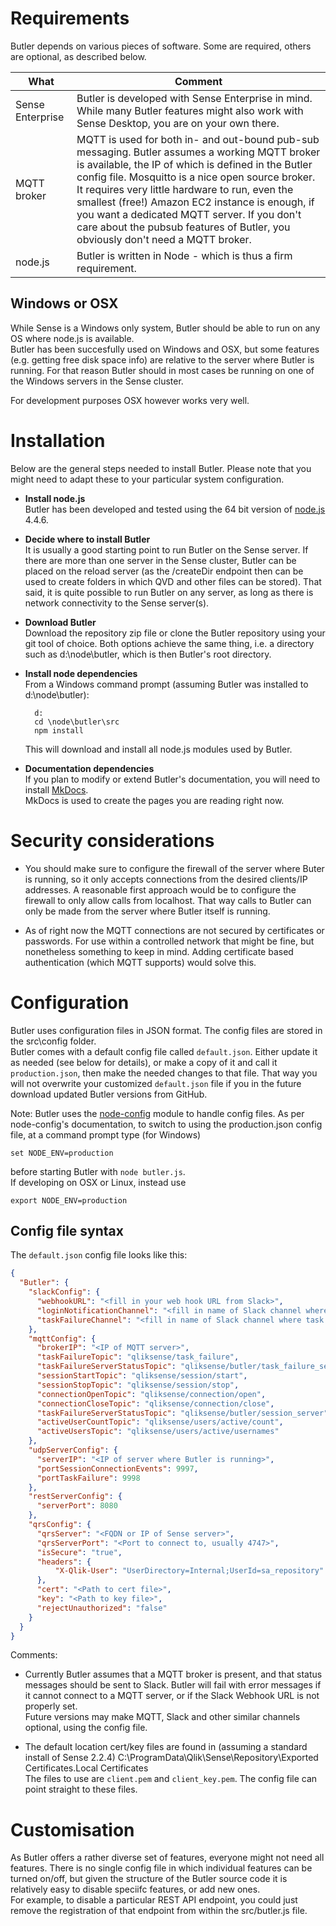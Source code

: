 # Requirements

Butler depends on various pieces of software. Some are required, others are optional, as described below.

| What | Comment |  
| ---- | ------- |  
| Sense Enterprise | Butler is developed with Sense Enterprise in mind. While many Butler features might also work with Sense Desktop, you are on your own there. |  
| MQTT broker | MQTT is used for both in- and out-bound pub-sub messaging. Butler assumes a working MQTT broker is available, the IP of which is defined in the Butler config file. Mosquitto is a nice open source broker. It requires very little hardware to run, even the smallest (free!) Amazon EC2 instance is enough, if you want a dedicated MQTT server. If you don't care about the pubsub features of Butler, you obviously don't need a MQTT broker. | 
| node.js | Butler is written in Node - which is thus a firm requirement. |   


## Windows or OSX
While Sense is a Windows only system, Butler should be able to run on any OS where node.js is available.  
Butler has been succesfully used on Windows and OSX, but some features (e.g. getting free disk space info) are relative to the server where Butler is running. 
For that reason Butler should in most cases be running on one of the Windows servers in the Sense cluster.

For development purposes OSX however works very well.


# Installation

Below are the general steps needed to install Butler. Please note that you might need to adapt these to your particular system configuration.   

* **Install node.js**  
  Butler has been developed and tested using the 64 bit version of [node.js](https://nodejs.org/en/download/) 4.4.6.   

* **Decide where to install Butler**  
  It is usually a good starting point to run Butler on the Sense server. If there are more than one server in the Sense cluster, Butler can be placed on the reload server (as the /createDir endpoint then can be used to create folders in which QVD and other files can be stored).
  That said, it is quite possible to run Butler on any server, as long as there is network connectivity to the Sense server(s).  

* **Download Butler**  
  Download the repository zip file or clone the Butler repository using your git tool of choice. Both options achieve the same thing, i.e. a directory such as d:\node\butler, which is then Butler's root directory.  

* **Install node dependencies**  
  From a Windows command prompt (assuming Butler was installed to d:\\node\\butler):  

        d:
        cd \node\butler\src
        npm install  

    This will download and install all node.js modules used by Butler.  

* **Documentation dependencies**  
  If you plan to modify or extend Butler's documentation, you will need to install [MkDocs](http://www.mkdocs.org/).  
  MkDocs is used to create the pages you are reading right now.


# Security considerations

* You should make sure to configure the firewall of the server where Buter is running, so it only accepts connections from the desired clients/IP addresses.
A reasonable first approach would be to configure the firewall to only allow calls from localhost. That way calls to Butler can only be made from the server where Butler itself is running.
 
* As of right now the MQTT connections are not secured by certificates or passwords.
For use within a controlled network that might be fine, but nonetheless something to keep in mind. Adding certificate based authentication (which MQTT supports) would solve this.


# Configuration

Butler uses configuration files in JSON format. The config files are stored in the src\\config folder.  
Butler comes with a default config file called `default.json`. Either update it as needed (see below for details), or make a copy of it and call it `production.json`, then make the needed changes to that file. That way you will not overwrite your customized `default.json` file if you in the future download updated Butler versions from GitHub.  

Note: Butler uses the [node-config](https://github.com/lorenwest/node-config) module to handle config files. As per node-config's documentation, to switch to using the production.json config file, at a command prompt type (for Windows)

    set NODE_ENV=production

  before starting Butler with `node butler.js`.  
  If developing on OSX or Linux, instead use  

    export NODE_ENV=production



## Config file syntax

The `default.json` config file looks like this:

```json
{
  "Butler": {
    "slackConfig": {
      "webhookURL": "<fill in your web hook URL from Slack>",
      "loginNotificationChannel": "<fill in name of Slack channel where audit events (login/logoff etc) should be posted>",
      "taskFailureChannel": "<fill in name of Slack channel where task failure events should be posted>"
    },
    "mqttConfig": {
      "brokerIP": "<IP of MQTT server>",
      "taskFailureTopic": "qliksense/task_failure",
      "taskFailureServerStatusTopic": "qliksense/butler/task_failure_server",
      "sessionStartTopic": "qliksense/session/start",
      "sessionStopTopic": "qliksense/session/stop",
      "connectionOpenTopic": "qliksense/connection/open",
      "connectionCloseTopic": "qliksense/connection/close",
      "taskFailureServerStatusTopic": "qliksense/butler/session_server",
      "activeUserCountTopic": "qliksense/users/active/count",
      "activeUsersTopic": "qliksense/users/active/usernames"
    },
    "udpServerConfig": {
      "serverIP": "<IP of server where Butler is running>",
      "portSessionConnectionEvents": 9997,
      "portTaskFailure": 9998
    },
    "restServerConfig": {
      "serverPort": 8080
    },
    "qrsConfig": {
      "qrsServer": "<FQDN or IP of Sense server>",
      "qrsServerPort": "<Port to connect to, usually 4747>",
      "isSecure": "true",
      "headers": {
          "X-Qlik-User": "UserDirectory=Internal;UserId=sa_repository"
      },
      "cert": "<Path to cert file>",
      "key": "<Path to key file>",
      "rejectUnauthorized": "false"
    }
  }
}
```

Comments:

* Currently Butler assumes that a MQTT broker is present, and that status messages should be sent to Slack. Butler will fail with error messages if it cannot connect to a MQTT server, or if the Slack Webhook URL is not properly set.  
Future versions may make MQTT, Slack and other similar channels optional, using the config file.  

* The default location cert/key files are found in (assuming a standard install of Sense 2.2.4) C:\ProgramData\Qlik\Sense\Repository\Exported Certificates\.Local Certificates  
The files to use are `client.pem` and `client_key.pem`. The config file can point straight to these files.  


# Customisation
As Butler offers a rather diverse set of features, everyone might not need all features. There is no single config file in which individual features can be turned on/off, 
but given the structure of the Butler source code it is relatively easy to disable speciifc features, or add new ones.  
For example, to disable a particular REST API endpoint, you could just remove the registration of that endpoint from within the src/butler.js file.